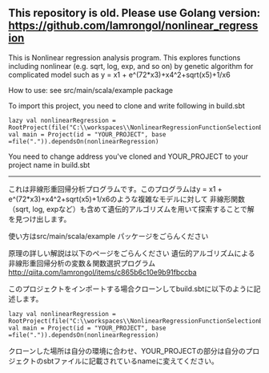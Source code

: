 This repository is old. Please use Golang version: https://github.com/lamrongol/nonlinear_regression
---------------------------------------------------------------------------------------------------------------------------------------------------------------

This is Nonlinear regression analysis program. This explores functions including nonlinear (e.g. sqrt, log, exp, and so on) by genetic algorithm
for complicated model such as y = x1 + e^(72*x3)+x4^2+sqrt(x5)+1/x6

How to use: see src/main/scala/example package


To import this project, you need to clone and write following in build.sbt

    lazy val nonlinearRegression = RootProject(file("C:\\workspaces\\NonlinearRegressionFunctionSelectionByGeneticAlgorithm"))
    val main = Project(id = "YOUR_PROJECT", base =file(".")).dependsOn(nonlinearRegression)

You need to change address you've cloned and YOUR_PROJECT to your project name in build.sbt

--------------------------------------------------------
これは非線形重回帰分析プログラムです。このプログラムはy = x1 + e^(72*x3)+x4^2+sqrt(x5)+1/x6のような複雑なモデルに対して
非線形関数（sqrt, log, expなど）も含めて遺伝的アルゴリズムを用いて探索することで解を見つけ出します。

使い方はsrc/main/scala/example パッケージをごらんください

原理の詳しい解説は以下のページをごらんください
遺伝的アルゴリズムによる非線形重回帰分析の変数＆関数選択プログラム
http://qiita.com/lamrongol/items/c865b6c10e9b91fbccba

このプロジェクトをインポートする場合クローンしてbuild.sbtに以下のように記述します。

    lazy val nonlinearRegression = RootProject(file("C:\\workspaces\\NonlinearRegressionFunctionSelectionByGeneticAlgorithm"))
    val main = Project(id = "YOUR_PROJECT", base =file(".")).dependsOn(nonlinearRegression)

クローンした場所は自分の環境に合わせ、YOUR_PROJECTの部分は自分のプロジェクトのsbtファイルに記載されているnameに変えてください。


